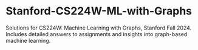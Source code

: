 # Stanford-CS224W-ML-with-Graphs
Solutions for CS224W: Machine Learning with Graphs, Stanford Fall 2024. Includes detailed answers to assignments and insights into graph-based machine learning.
